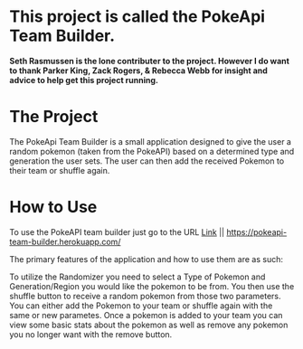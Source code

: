 # This project is called the PokeApi Team Builder. 

**Seth Rasmussen is the lone contributer to the project. However I do want to thank Parker King, Zack Rogers, & Rebecca Webb for insight and advice to help get this project running.** 

# The Project #

The PokeApi Team Builder is a small application designed to give the user a random pokemon (taken from the PokeAPI) based on a determined type and generation the user sets. The user can then add the received Pokemon to their team or shuffle again.

# How to Use #

To use the PokeAPI team builder just go to the URL [Link](https://pokeapi-team-builder.herokuapp.com/) ||  https://pokeapi-team-builder.herokuapp.com/

The primary features of the application and how to use them are as such:

To utilize the Randomizer you need to select a Type of Pokemon and Generation/Region you would like the pokemon to be from. 
You then use the shuffle button to receive a random pokemon from those two parameters. You can either add the Pokemon to your team or shuffle again with the same or new parametes. 
Once a pokemon is added to your team you can view some basic stats about the pokemon as well as remove any pokemon you no longer want with the remove button.
 